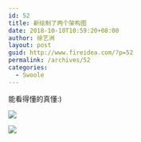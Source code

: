 ```yaml
---
id: 52
title: 新绘制了两个架构图
date: 2018-10-10T10:59:20+08:00
author: 徐艺洲
layout: post
guid: http://www.fireidea.com/?p=52
permalink: /archives/52
categories:
  - Swoole
---
```

能看得懂的真懂:)

![](http://www.fireidea.com/wp-content/uploads/2018/10/aliyunlog_consumer.png) 

![](http://www.fireidea.com/wp-content/uploads/2018/10/servicemesh.png) 
